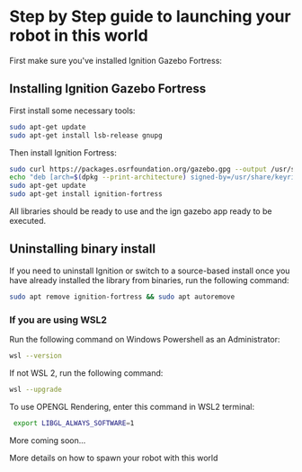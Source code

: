 # Step by Step guide to launching your robot in this world
First make sure you've installed Ignition Gazebo Fortress:
## Installing Ignition Gazebo Fortress
First install some necessary tools:
```bash
sudo apt-get update
sudo apt-get install lsb-release gnupg
```

Then install Ignition Fortress:
```bash 
sudo curl https://packages.osrfoundation.org/gazebo.gpg --output /usr/share/keyrings/pkgs-osrf-archive-keyring.gpg
echo "deb [arch=$(dpkg --print-architecture) signed-by=/usr/share/keyrings/pkgs-osrf-archive-keyring.gpg] http://packages.osrfoundation.org/gazebo/ubuntu-stable $(lsb_release -cs) main" | sudo tee /etc/apt/sources.list.d/gazebo-stable.list > /dev/null
sudo apt-get update
sudo apt-get install ignition-fortress
```

All libraries should be ready to use and the ign gazebo app ready to be executed.


## Uninstalling binary install
If you need to uninstall Ignition or switch to a source-based install once you have already installed the library from binaries, run the following command:
```bash
sudo apt remove ignition-fortress && sudo apt autoremove
```

### If you are using WSL2
Run the following command on Windows Powershell as an Administrator:

```bash
wsl --version
```
If not WSL 2, run the following command:
```bash
wsl --upgrade
```
To use OPENGL Rendering, enter this command in WSL2 terminal:
```bash
 export LIBGL_ALWAYS_SOFTWARE=1
 ```
 
More coming soon...

More details on how to spawn your robot with this world